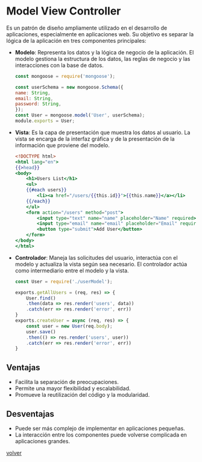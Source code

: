 # Model View Controller

Es un patrón de diseño ampliamente utilizado en el desarrollo de aplicaciones, especialmente en aplicaciones web. Su objetivo es separar la lógica de la aplicación en tres componentes principales:

* __Modelo__: Representa los datos y la lógica de negocio de la aplicación. El modelo gestiona la estructura de los datos, las reglas de negocio y las interacciones con la base de datos.
    ```js
    const mongoose = require('mongoose');

    const userSchema = new mongoose.Schema({
    name: String,
    email: String,
    password: String,
    });
    const User = mongoose.model('User', userSchema);
    module.exports = User;
    ```
* __Vista__: Es la capa de presentación que muestra los datos al usuario. La vista se encarga de la interfaz gráfica y de la presentación de la información que proviene del modelo.
    ```hbs
    <!DOCTYPE html>
    <html lang="en">
    {{>head}}
    <body>
        <h1>Users List</h1>
        <ul>
        {{#each users}}
            <li><a href="/users/{{this.id}}">{{this.name}}</a></li>
        {{/each}}
        </ul>
        <form action="/users" method="post">
            <input type="text" name="name" placeholder="Name" required>
            <input type="email" name="email" placeholder="Email" required>
            <button type="submit">Add User</button>
        </form>
    </body>
    </html>
    ```
* __Controlador__: Maneja las solicitudes del usuario, interactúa con el modelo y actualiza la vista según sea necesario. El controlador actúa como intermediario entre el modelo y la vista.
    ```js
    const User = require('./userModel');

    exports.getAllUsers = (req, res) => {
        User.find()
        .then(data => res.render('users', data))
        .catch(err => res.render('error', err))
    }
    exports.createUser = async (req, res) => {
        const user = new User(req.body);
        user.save()
        .then(() => res.render('users', user))
        .catch(err => res.render('error', err))
    }
    ```

## Ventajas

* Facilita la separación de preocupaciones.
* Permite una mayor flexibilidad y escalabilidad.
* Promueve la reutilización del código y la modularidad.

## Desventajas
    
* Puede ser más complejo de implementar en aplicaciones pequeñas.
* La interacción entre los componentes puede volverse complicada en aplicaciones grandes.

[volver](/readme)